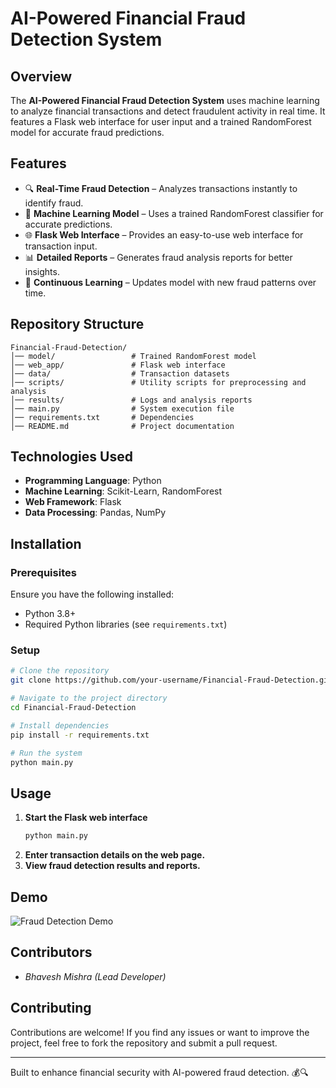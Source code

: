 # AI-Powered Financial Fraud Detection System

## Overview
The **AI-Powered Financial Fraud Detection System** uses machine learning to analyze financial transactions and detect fraudulent activity in real time. It features a Flask web interface for user input and a trained RandomForest model for accurate fraud predictions.

## Features
- 🔍 **Real-Time Fraud Detection** – Analyzes transactions instantly to identify fraud.
- 🧠 **Machine Learning Model** – Uses a trained RandomForest classifier for accurate predictions.
- 🌐 **Flask Web Interface** – Provides an easy-to-use web interface for transaction input.
- 📊 **Detailed Reports** – Generates fraud analysis reports for better insights.
- 🔄 **Continuous Learning** – Updates model with new fraud patterns over time.

## Repository Structure
```
Financial-Fraud-Detection/
│── model/                 # Trained RandomForest model
│── web_app/               # Flask web interface
│── data/                  # Transaction datasets
│── scripts/               # Utility scripts for preprocessing and analysis
│── results/               # Logs and analysis reports
│── main.py                # System execution file
│── requirements.txt       # Dependencies
│── README.md              # Project documentation
```

## Technologies Used
- **Programming Language**: Python
- **Machine Learning**: Scikit-Learn, RandomForest
- **Web Framework**: Flask
- **Data Processing**: Pandas, NumPy

## Installation
### Prerequisites
Ensure you have the following installed:
- Python 3.8+
- Required Python libraries (see `requirements.txt`)

### Setup
```bash
# Clone the repository
git clone https://github.com/your-username/Financial-Fraud-Detection.git

# Navigate to the project directory
cd Financial-Fraud-Detection

# Install dependencies
pip install -r requirements.txt

# Run the system
python main.py
```

## Usage
1. **Start the Flask web interface**
   ```bash
   python main.py
   ```
2. **Enter transaction details on the web page.**
3. **View fraud detection results and reports.**

## Demo
![Fraud Detection Demo](https://your-demo-link.com/demo.gif)

## Contributors
- *Bhavesh Mishra (Lead Developer)*


## Contributing
Contributions are welcome! If you find any issues or want to improve the project, feel free to fork the repository and submit a pull request.

---
Built to enhance financial security with AI-powered fraud detection. 💰🔍
